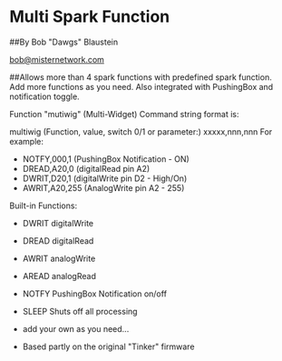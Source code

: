 Multi Spark Function
=========================
##By Bob "Dawgs" Blaustein

   bob@misternetwork.com


##Allows more than 4 spark functions with predefined spark function.  
Add more functions as you need.
Also integrated with PushingBox and notification toggle.

Function "mutiwig"  (Multi-Widget)
Command string format is:   

multiwig (Function, value, switch 0/1 or parameter:)
xxxxx,nnn,nnn
For example: 

* NOTFY,000,1    (PushingBox Notification - ON)
* DREAD,A20,0    (digitalRead pin A2) 
* DWRIT,D20,1    (digitalWrite pin D2 - High/On)
* AWRIT,A20,255  (AnalogWrite pin A2 - 255) 



Built-in Functions:
* DWRIT  digitalWrite
* DREAD  digitalRead
* AWRIT  analogWrite
* AREAD  analogRead
* NOTFY  PushingBox Notification on/off 
* SLEEP  Shuts off all processing
* add your own as you need...

* Based partly on the original "Tinker" firmware


